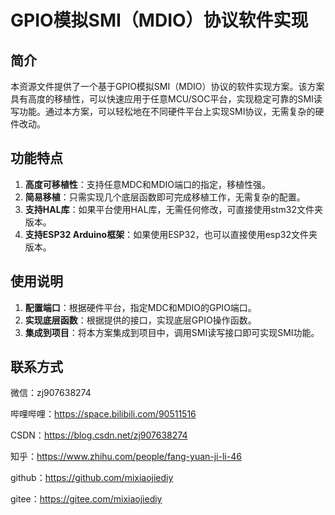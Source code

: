 # GPIO模拟SMI（MDIO）协议软件实现

## 简介
本资源文件提供了一个基于GPIO模拟SMI（MDIO）协议的软件实现方案。该方案具有高度的移植性，可以快速应用于任意MCU/SOC平台，实现稳定可靠的SMI读写功能。通过本方案，可以轻松地在不同硬件平台上实现SMI协议，无需复杂的硬件改动。

## 功能特点
1. **高度可移植性**：支持任意MDC和MDIO端口的指定，移植性强。
2. **简易移植**：只需实现几个底层函数即可完成移植工作，无需复杂的配置。
3. **支持HAL库**：如果平台使用HAL库，无需任何修改，可直接使用stm32文件夹版本。
4. **支持ESP32 Arduino框架**：如果使用ESP32，也可以直接使用esp32文件夹版本。

## 使用说明
1. **配置端口**：根据硬件平台，指定MDC和MDIO的GPIO端口。
2. **实现底层函数**：根据提供的接口，实现底层GPIO操作函数。
3. **集成到项目**：将本方案集成到项目中，调用SMI读写接口即可实现SMI功能。

## 联系方式

微信：zj907638274

哔哩哔哩：https://space.bilibili.com/90511516

CSDN：https://blog.csdn.net/zj907638274

知乎：https://www.zhihu.com/people/fang-yuan-ji-li-46

github：https://github.com/mixiaojiediy

gitee：https://gitee.com/mixiaojiediy



